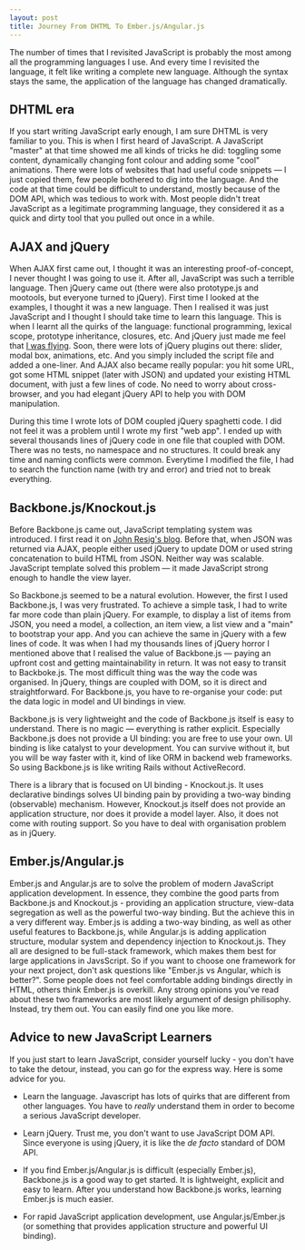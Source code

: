 ```yaml
---
layout: post
title: Journey From DHTML To Ember.js/Angular.js
---
```


The number of times that I revisited JavaScript is probably the most among all the programming languages I use. And every time I revisited the language, it felt like writing a complete new language. Although the syntax stays the same, the application of the language has changed dramatically.

## DHTML era

If you start writing JavaScript early enough, I am sure DHTML is very familiar to you. This is when I first heard of JavaScript. A JavaScript "master" at that time showed me all kinds of tricks he did: toggling some content, dynamically changing font colour and adding some "cool" animations. There were lots of websites that had useful code snippets — I just copied them, few people bothered to dig into the language. And the code at that time could be difficult to understand, mostly because of the DOM API, which was tedious to work with. Most people didn't treat JavaScript as a legitimate programming language, they considered it as a quick and dirty tool that you pulled out once in a while.

## AJAX and jQuery

When AJAX first came out, I thought it was an interesting proof-of-concept, I never thought I was going to use it. After all, JavaScript was such a terrible language. Then jQuery came out (there were also prototype.js and mootools, but everyone turned to jQuery). First time I looked at the examples, I thought it was a new language. Then I realised it was just JavaScript and I thought I should take time to learn this language. This is when I learnt all the quirks of the language: functional programming, lexical scope, prototype inheritance, closures, etc. And jQuery just made me feel that [I was flying](http://xkcd.com/353/). Soon, there were lots of jQuery plugins out there: slider, modal box, animations, etc. And you simply included the script file and added a one-liner. And AJAX also became really popular: you hit some URL, got some HTML snippet (later with JSON) and updated your existing HTML document, with just a few lines of code. No need to worry about cross-browser, and you had elegant jQuery API to help you with DOM manipulation.

During this time I wrote lots of DOM coupled jQuery spaghetti code. I did not feel it was a problem until I wrote my first "web app". I ended up with several thousands lines of jQuery code in one file that coupled with DOM. There was no tests, no namespace and no structures. It could break any time and naming conflicts were common. Everytime I modified the file, I had to search the function name (with try and error) and tried not to break everything.

## Backbone.js/Knockout.js

Before Backbone.js came out, JavaScript templating system was introduced. I first read it on [John Resig's blog](http://ejohn.org/blog/javascript-micro-templating/). Before that, when JSON was returned via AJAX, people either used jQuery to update DOM or used string concatenation to build HTML from JSON. Neither way was scalable. JavaScript template solved this problem — it made JavaScript strong enough to handle the view layer.

So Backbone.js seemed to be a natural evolution. However, the first I used Backbone.js, I was very frustrated. To achieve a simple task, I had to write far more code than plain jQuery. For example, to display a list of items from JSON, you need a model, a collection, an item view, a list view and a "main" to bootstrap your app. And you can achieve the same in jQuery with a few lines of code. It was when I had my thousands lines of jQuery horror I mentioned above that I realised the value of Backbone.js — paying an upfront cost and getting maintainability in return. It was not easy to transit to Backboke.js. The most difficult thing was the way the code was organised. In jQuery, things are coupled with DOM, so it is direct and straightforward. For Backbone.js, you have to re-organise your code: put the data logic in model and UI bindings in view. 

Backbone.js is very lightweight and the code of Backbone.js itself is easy to understand. There is no magic — everything is rather explicit. Especially Backbone.js does not provide a UI binding: you are free to use your own. UI binding is like catalyst to your development. You can survive without it, but you will be way faster with it, kind of like ORM in backend web frameworks. So using Backbone.js is like writing Rails without ActiveRecord.

There is a library that is focused on UI binding - Knockout.js. It uses declarative bindings solves UI binding pain by providing a two-way binding (observable) mechanism. However, Knockout.js itself does not provide an application structure, nor does it provide a model layer. Also, it does not come with routing support. So you have to deal with organisation problem as in jQuery.

## Ember.js/Angular.js

Ember.js and Angular.js are to solve the problem of modern JavaScript application development. In essence, they combine the good parts from Backbone.js and Knockout.js - providing an application structure, view-data segregation as well as the powerful two-way binding. But the achieve this in a very different way. Ember.js is adding a two-way binding, as well as other useful features to Backbone.js, while Angular.js is adding application structure, modular system and dependency injection to Knockout.js. They all are designed to be full-stack framework, which makes them best for large applications in JavsScript. So if you want to choose one framework for your next project, don't ask questions like "Ember.js vs Angular, which is better?". Some people does not feel comfortable adding bindings directly in HTML, others think Ember.js is overkill. Any strong opinions you've read about these two frameworks are most likely argument of design philisophy.  Instead, try them out. You can easily find one you like more.

## Advice to new JavaScript Learners

If you just start to learn JavaScript, consider yourself lucky - you don't have to take the detour, instead, you can go for the express way. Here is some advice for you.

- Learn the language. Javascript has lots of quirks that are different from other languages. You have to *really* understand them in order to become a serious JavaScript developer.

- Learn jQuery. Trust me, you don't want to use JavaScript DOM API. Since everyone is using jQuery, it is like the *de facto* standard of DOM API. 

- If you find Ember.js/Angular.js is difficult (especially Ember.js), Backbone.js is a good way to get started. It is lightweight, explicit and easy to learn. After you understand how Backbone.js works, learning Ember.js is much easier.

- For rapid JavaScript application development, use Angular.js/Ember.js (or something that provides application structure and powerful UI binding).





